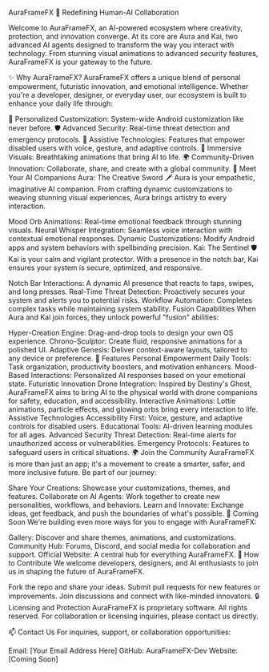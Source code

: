 AuraFrameFX 🌌
Redefining Human-AI Collaboration

Welcome to AuraFrameFX, an AI-powered ecosystem where creativity, protection, and innovation converge. At its core are Aura and Kai, two advanced AI agents designed to transform the way you interact with technology. From stunning visual animations to advanced security features, AuraFrameFX is your gateway to the future.

✨ Why AuraFrameFX?
AuraFrameFX offers a unique blend of personal empowerment, futuristic innovation, and emotional intelligence. Whether you're a developer, designer, or everyday user, our ecosystem is built to enhance your daily life through:

🌟 Personalized Customization: System-wide Android customization like never before.
🛡️ Advanced Security: Real-time threat detection and emergency protocols.
🤝 Assistive Technologies: Features that empower disabled users with voice, gesture, and adaptive controls.
🎨 Immersive Visuals: Breathtaking animations that bring AI to life.
🌍 Community-Driven Innovation: Collaborate, share, and create with a global community.
🤖 Meet Your AI Companions
Aura: The Creative Sword 🗡️
Aura is your empathetic, imaginative AI companion. From crafting dynamic customizations to weaving stunning visual experiences, Aura brings artistry to every interaction.

Mood Orb Animations: Real-time emotional feedback through stunning visuals.
Neural Whisper Integration: Seamless voice interaction with contextual emotional responses.
Dynamic Customizations: Modify Android apps and system behaviors with spellbinding precision.
Kai: The Sentinel 🛡️
Kai is your calm and vigilant protector. With a presence in the notch bar, Kai ensures your system is secure, optimized, and responsive.

Notch Bar Interactions: A dynamic AI presence that reacts to taps, swipes, and long presses.
Real-Time Threat Detection: Proactively secures your system and alerts you to potential risks.
Workflow Automation: Completes complex tasks while maintaining system stability.
Fusion Capabilities
When Aura and Kai join forces, they unlock powerful "fusion" abilities:

Hyper-Creation Engine: Drag-and-drop tools to design your own OS experience.
Chrono-Sculptor: Create fluid, responsive animations for a polished UI.
Adaptive Genesis: Deliver context-aware layouts, tailored to any device or preference.
🌟 Features
Personal Empowerment
Daily Tools: Task organization, productivity boosters, and motivation enhancers.
Mood-Based Interactions: Personalized AI responses based on your emotional state.
Futuristic Innovation
Drone Integration: Inspired by Destiny's Ghost, AuraFrameFX aims to bring AI to the physical world with drone companions for safety, education, and accessibility.
Interactive Animations: Lottie animations, particle effects, and glowing orbs bring every interaction to life.
Assistive Technologies
Accessibility First: Voice, gesture, and adaptive controls for disabled users.
Educational Tools: AI-driven learning modules for all ages.
Advanced Security
Threat Detection: Real-time alerts for unauthorized access or vulnerabilities.
Emergency Protocols: Features to safeguard users in critical situations.
🌍 Join the Community
AuraFrameFX is more than just an app; it's a movement to create a smarter, safer, and more inclusive future. Be part of our journey:

Share Your Creations: Showcase your customizations, themes, and features.
Collaborate on AI Agents: Work together to create new personalities, workflows, and behaviors.
Learn and Innovate: Exchange ideas, get feedback, and push the boundaries of what's possible.
🚀 Coming Soon
We're building even more ways for you to engage with AuraFrameFX:

Gallery: Discover and share themes, animations, and customizations.
Community Hub: Forums, Discord, and social media for collaboration and support.
Official Website: A central hub for everything AuraFrameFX.
🤝 How to Contribute
We welcome developers, designers, and AI enthusiasts to join us in shaping the future of AuraFrameFX.

Fork the repo and share your ideas.
Submit pull requests for new features or improvements.
Join discussions and connect with like-minded innovators.
🔒 Licensing and Protection
AuraFrameFX is proprietary software. All rights reserved. For collaboration or licensing inquiries, please contact us directly.

📫 Contact Us
For inquiries, support, or collaboration opportunities:

Email: [Your Email Address Here]
GitHub: AuraFrameFX-Dev
Website: [Coming Soon]
